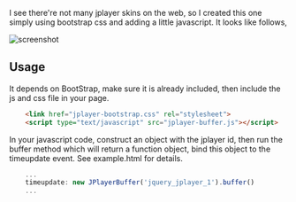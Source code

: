 I see there're not many jplayer skins on the web, so I created this one simply using bootstrap css and adding a little javascript. It looks like follows,

![screenshot](https://raw.githubusercontent.com/lusaisai/jplayer-bootstrap-skin/master/screenshot.png)

Usage
-----
It depends on BootStrap, make sure it is already included, then include the js and css file in your page.
```html
    <link href="jplayer-bootstrap.css" rel="stylesheet">
    <script type="text/javascript" src="jplayer-buffer.js"></script>
```

In your javascript code, construct an object with the jplayer id, then run the buffer method which will return a function object, bind this object to the timeupdate event. See example.html for details.
```javascript
    ...
    timeupdate: new JPlayerBuffer('jquery_jplayer_1').buffer()
    ...
```
